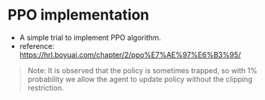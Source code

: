 # PPO implementation

- A simple trial to implement PPO algorithm.
- reference: https://hrl.boyuai.com/chapter/2/ppo%E7%AE%97%E6%B3%95/

> Note: It is observed that the policy is sometimes trapped, so with 1% probability we allow the agent to update policy without the clipping restriction.
